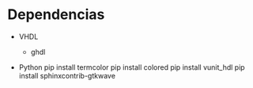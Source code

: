 # Dependencias

- VHDL
    - ghdl
    
- Python
  pip install termcolor
  pip install colored
  pip install vunit_hdl
  pip install sphinxcontrib-gtkwave
